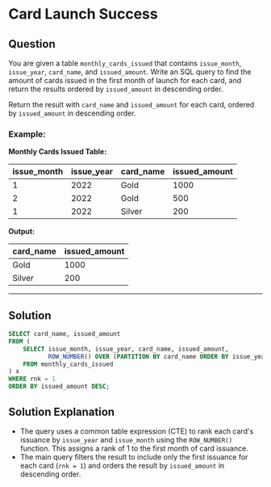 
# Card Launch Success

## Question

You are given a table `monthly_cards_issued` that contains `issue_month`, `issue_year`, `card_name`, and `issued_amount`. Write an SQL query to find the amount of cards issued in the first month of launch for each card, and return the results ordered by `issued_amount` in descending order.

Return the result with `card_name` and `issued_amount` for each card, ordered by `issued_amount` in descending order.

### Example:

**Monthly Cards Issued Table:**

| issue_month | issue_year | card_name | issued_amount |
|-------------|------------|-----------|---------------|
| 1           | 2022       | Gold      | 1000          |
| 2           | 2022       | Gold      | 500           |
| 1           | 2022       | Silver    | 200           |

**Output:**

| card_name | issued_amount |
|-----------|---------------|
| Gold      | 1000          |
| Silver    | 200           |

---

## Solution

```sql
SELECT card_name, issued_amount
FROM (
    SELECT issue_month, issue_year, card_name, issued_amount, 
           ROW_NUMBER() OVER (PARTITION BY card_name ORDER BY issue_year, issue_month) AS rnk 
    FROM monthly_cards_issued
) x  
WHERE rnk = 1
ORDER BY issued_amount DESC;
```

## Solution Explanation

- The query uses a common table expression (CTE) to rank each card's issuance by `issue_year` and `issue_month` using the `ROW_NUMBER()` function. This assigns a rank of 1 to the first month of card issuance.
- The main query filters the result to include only the first issuance for each card (`rnk = 1`) and orders the result by `issued_amount` in descending order.
